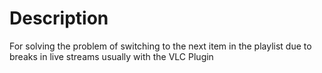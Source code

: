 # Description
For solving the problem of switching to the next item in the playlist due to breaks in live streams usually with the VLC Plugin
